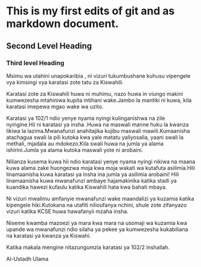 # This is my first edits of git and as markdown document.

## Second Level Heading

### Third level Heading

 Msimu wa utahini unapokaribia , ni vizuri tukumbushane kuhusu vipengele vya kimsingi vya karatasi zote tatu za Kiswahili.

Karatasi zote za Kiswahili huwa ni muhimu, nazo huwa in viungo makini kumwezesha mtahiniwa kupita mtihani wake.Jambo la mantiki ni kuwa, kila karatasi imepewa mgao wake wa uzito.

Karatasi ya 102/1 ndio yenye nyama nyingi kulinganishwa na zile nyingine.Hii ni karatasi ya insha .Huwa na maswali manne huku la kwanza likiwa la lazima.Mwanafunzi anahitajika kujibu maswali mawili.Kumaanisha atachagua swali la pili kutoka kwa yale matatu yaliyosalia, yaani swali la methali, mjadala au mdokezo.Kila swali huwa na jumla ya alama ishirini.Jumla ya alama kutoka maswali yote ni arobaini.

Nilianza kusema kuwa hii ndio karatasi yenye nyama nyingi nikiwa na maana kuwa alama zake huongezwa moja kwa moja wakati wa kutafuta asilimia.Hili linamaanisha kuwa karatasi ya insha ina jumla ya asilimia arobaini! Hili linamaanisha kuwa mwanafunzi ambaye hajamakinika katika stadi ya kuandika hawezi kufaulu katika Kiswahili hata kwa bahati mbaya.

Ni vizuri mwalimu amfanyie mwanafunzi wake maandalizi ya kuzamia katika kipengele hiki.Kutokana na utafiti nilioufanya nchini, shule zote zifanyazo vizuri katika KCSE huwa hawafanyii mzaha insha.

Niseme kwamba mazoezi ya mara kwa mara na usomaji wa kuzamia kwa upande wa mwanafunzi ndio silaha ya pekee ya kumwezesha kukabiliana na karatasi ya kwanza ya Kiswahi.

Katika makala mengine nitazungumzia karatasi ya 102/2 inshallah.

Al-Ustadh Ulama

